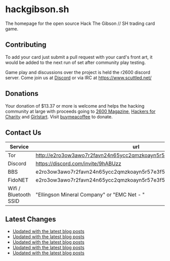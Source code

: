# hackgibson.sh
The homepage for the open source Hack The Gibson // SH trading card game.


## Contributing

To add your card just submit a pull request with your card's front art, it would be added to the next run of set after community play testing.

Game play and discussions over the project is held the r2600 discord server. Come join us at [Discord](https://discord.com/invite/9hABUzz) or via IRC at https://www.scuttled.net/


## Donations

Your donation of $13.37 or more is welcome and helps the hacking community at large with proceeds going to [2600 Magazine](https://2600.com/), [Hackers for Charity](https://hackersforcharity.org) and [Girlstart](https://girlstart.org).  Visit [buymeacoffee](https://www.buymeacoffee.com/hackgibson.sh) to donate.


## Contact Us

Service | url
-|-
Tor | http://e2ro3ow3awo7r2favn24n65ycc2qmzkoayn5r57e3f56nvjwdcgg32ad.onion
Discord | https://discord.com/invite/9hABUzz
BBS | e2ro3ow3awo7r2favn24n65ycc2qmzkoayn5r57e3f56nvjwdcgg32ad.onion:23
FidoNET | e2ro3ow3awo7r2favn24n65ycc2qmzkoayn5r57e3f56nvjwdcgg32ad.onion:24554
Wifi / Bluetooth SSID | "Ellingson Mineral Company" or "EMC Net - <fidonet address>"

## Latest Changes
<!-- BLOG-POST-LIST:START -->
- [Updated with the latest blog posts](https://github.com/DFW2600/hackgibson.sh/commit/5bbffd654dc8f0f7596060dd14827219f7916081)
- [Updated with the latest blog posts](https://github.com/DFW2600/hackgibson.sh/commit/9522acd06d2b983394cf73fa5ece2813b4cb3055)
- [Updated with the latest blog posts](https://github.com/DFW2600/hackgibson.sh/commit/34230b4bde5954b55895b918e1aa4ad2e4d695d0)
- [Updated with the latest blog posts](https://github.com/DFW2600/hackgibson.sh/commit/897af2d9216bd1e4554aeec767d38418d0a9f476)
- [Updated with the latest blog posts](https://github.com/DFW2600/hackgibson.sh/commit/d2854c15d4145c6625aa1491f594713eee449ef4)
<!-- BLOG-POST-LIST:END -->
